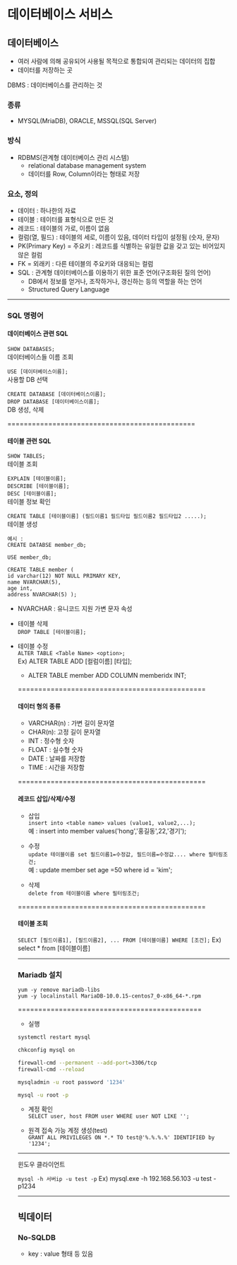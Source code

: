 # 데이터베이스 서비스

## 데이터베이스
* 여러 사람에 의해 공유되어 사용될 목적으로 통합되여 관리되는 데이터의 집합
* 데이터를 저장하는 곳

DBMS : 데이터베이스를 관리하는 것

### 종류
* MYSQL(MriaDB), ORACLE, MSSQL(SQL Server)

### 방식
* RDBMS(관계형 데이터베이스 관리 시스템)
    - relational database management system
    - 데이터를 Row, Column이라는 형태로 저장

### 요소, 정의
* 데이터 : 하나한의 자료
* 테이블 : 테이터를 표형식으로 만든 것
* 레코드 : 테이블의 가로, 이름이 없음
* 컬럼(열, 필드) : 테이블의 세로, 이름이 있음, 데이터 타입이 설정됨 (숫자, 문자)
* PK(Primary Key) = 주요키 : 레코드를 식별하는 유일한 값을 갖고 있는 비어있지 않은 컬럼
* FK = 외래키 : 다른 테이블의 주요키와 대응되는 컬럼
* SQL : 관계형 데이터베이스를 이용하기 위한 표준 언어(구조화된 질의 언어)
    - DB에서 정보를 얻거나, 조작하거나, 갱신하는 등의 역할을 하는 언어
    - Structured Query Language

---
### SQL 명령어

#### 데이터베이스 관련 SQL

`SHOW DATABASES;`  
데이터베이스들 이름 조회

`USE [데이터베이스이름];`  
사용할 DB 선택


`CREATE DATABASE [데이터베이스이름];`  
`DROP DATABASE [데이터베이스이름];`  
DB 생성, 삭제 

==============================================
#### 테이블 관련 SQL

`SHOW TABLES;`  
테이블 조회

`EXPLAIN [테이블이름];`  
`DESCRIBE [테이블이름];`  
`DESC [테이블이름];`  
테이블 정보 확인

`CREATE TABLE [테이블이름] (필드이름1 필드타입 필드이름2 필드타입2 .....);`  
테이블 생성

```
예시 :
CREATE DATABSE member_db;

USE member_db;

CREATE TABLE member (
id varchar(12) NOT NULL PRIMARY KEY,
name NVARCHAR(5),
age int,
address NVARCHAR(5) );
```
* NVARCHAR : 유니코드 지원 가변 문자 속성

* 테이블 삭제  
`DROP TABLE [테이블이름];` 

* 테이블 수정  
`ALTER TABLE <Table Name> <option>;`  
Ex) ALTER TABLE <Table Name> ADD [컬럼이름] [타입];  

    - ALTER TABLE member ADD COLUMN memberidx INT;

==============================================
#### 데이터 형의 종류
* VARCHAR(n) : 가변 길이 문자열
* CHAR(n): 고정 길이 문자열
* INT : 정수형 숫자
* FLOAT : 실수형 숫자
* DATE : 날짜를 저장함
* TIME : 시간을 저장함

==============================================
#### 레코드 삽입/삭제/수정

* 삽입  
`insert into <table name> values (value1, value2,...);`  
예 : insert into member values('hong','홍길동',22,'경기');

* 수정  
`update 테이블이름 set 필드이름1=수정값, 필드이름=수정값.... where 필터링조건;`  
예 : update member set age =50 where id = 'kim';

* 삭제  
`delete from 테이블이름 where 필터링조건;`

==============================================
#### 테이블 조회

`SELECT [필드이름1], [필드이름2], ... FROM [테이블이름] WHERE [조건];`
Ex) select * from [테이블이름]

---
### Mariadb 설치  
`yum -y remove mariadb-libs`  
`yum -y localinstall MariaDB-10.0.15-centos7_0-x86_64-*.rpm`

=============================================
* 실행
```bash
systemctl restart mysql

chkconfig mysql on

firewall-cmd --permanent --add-port=3306/tcp
firewall-cmd --reload

mysqladmin -u root password '1234'

mysql -u root -p
```
* 계정 확인  
`SELECT user, host FROM user WHERE user NOT LIKE '';`  

* 원격 접속 가능 계정 생성(test)  
`GRANT ALL PRIVILEGES ON *.* TO test@'%.%.%.%' IDENTIFIED by '1234';`  

--------------------------
윈도우 클라이언트

`mysql -h 서버ip -u test -p`
Ex) mysql.exe -h 192.168.56.103 -u test -p1234

---
## 빅데이터
 
### No-SQLDB
* key : value 형태 등 있음
